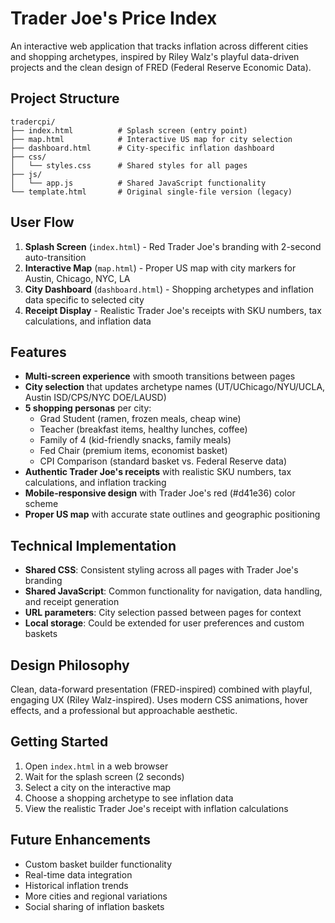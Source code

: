 # Trader Joe's Price Index

An interactive web application that tracks inflation across different cities and shopping archetypes, inspired by Riley Walz's playful data-driven projects and the clean design of FRED (Federal Reserve Economic Data).

## Project Structure

```
tradercpi/
├── index.html          # Splash screen (entry point)
├── map.html            # Interactive US map for city selection
├── dashboard.html      # City-specific inflation dashboard
├── css/
│   └── styles.css      # Shared styles for all pages
├── js/
│   └── app.js          # Shared JavaScript functionality
└── template.html       # Original single-file version (legacy)
```

## User Flow

1. **Splash Screen** (`index.html`) - Red Trader Joe's branding with 2-second auto-transition
2. **Interactive Map** (`map.html`) - Proper US map with city markers for Austin, Chicago, NYC, LA
3. **City Dashboard** (`dashboard.html`) - Shopping archetypes and inflation data specific to selected city
4. **Receipt Display** - Realistic Trader Joe's receipts with SKU numbers, tax calculations, and inflation data

## Features

- **Multi-screen experience** with smooth transitions between pages
- **City selection** that updates archetype names (UT/UChicago/NYU/UCLA, Austin ISD/CPS/NYC DOE/LAUSD)
- **5 shopping personas** per city:
  - Grad Student (ramen, frozen meals, cheap wine)
  - Teacher (breakfast items, healthy lunches, coffee)
  - Family of 4 (kid-friendly snacks, family meals)
  - Fed Chair (premium items, economist basket)
  - CPI Comparison (standard basket vs. Federal Reserve data)
- **Authentic Trader Joe's receipts** with realistic SKU numbers, tax calculations, and inflation tracking
- **Mobile-responsive design** with Trader Joe's red (#d41e36) color scheme
- **Proper US map** with accurate state outlines and geographic positioning

## Technical Implementation

- **Shared CSS**: Consistent styling across all pages with Trader Joe's branding
- **Shared JavaScript**: Common functionality for navigation, data handling, and receipt generation
- **URL parameters**: City selection passed between pages for context
- **Local storage**: Could be extended for user preferences and custom baskets

## Design Philosophy

Clean, data-forward presentation (FRED-inspired) combined with playful, engaging UX (Riley Walz-inspired). Uses modern CSS animations, hover effects, and a professional but approachable aesthetic.

## Getting Started

1. Open `index.html` in a web browser
2. Wait for the splash screen (2 seconds)
3. Select a city on the interactive map
4. Choose a shopping archetype to see inflation data
5. View the realistic Trader Joe's receipt with inflation calculations

## Future Enhancements

- Custom basket builder functionality
- Real-time data integration
- Historical inflation trends
- More cities and regional variations
- Social sharing of inflation baskets
